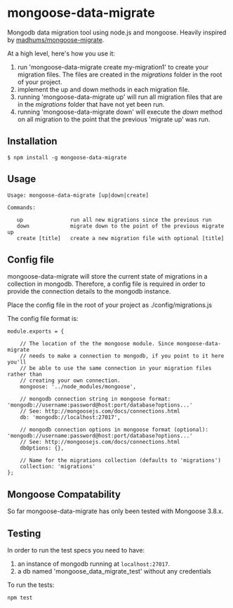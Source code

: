 
# mongoose-data-migrate

<!--
[![NPM](https://nodei.co/npm/mongoose-data-migrate.png?downloads=true&downloadRank=true)](https://nodei.co/npm/mongoose-data-migrate/)
-->

Mongodb data migration tool using node.js and mongoose. Heavily inspired by [madhums/mongoose-migrate](https://github.com/madhums/mongoose-migrate).

At a high level, here's how you use it:

1. run 'mongoose-data-migrate create my-migration1' to create your migration files.  The files are created in the _migrations_ folder in the root of your project.
2. implement the up and down methods in each migration file.
3. running 'mongoose-data-migrate up' will run all migration files that are in the _migrations_ folder that have not yet been run.
4. running 'mongoose-data-migrate down' will execute the _down_ method on all migration to the point that the previous 'migrate up' was run.


## Installation

    $ npm install -g mongoose-data-migrate
		
## Usage

```
Usage: mongoose-data-migrate [up|down|create] 

Commands:

   up               run all new migrations since the previous run
   down             migrate down to the point of the previous migrate up
   create [title]   create a new migration file with optional [title]
```

## Config file
mongoose-data-migrate will store the current state of migrations in a collection in mongodb. Therefore, a config file is required in order to provide the connection details to the mongodb instance.

Place the config file in the root of your project as ./config/migrations.js

The config file format is:

```
module.exports = {

	// The location of the the mongoose module. Since mongoose-data-migrate
	// needs to make a connection to mongodb, if you point to it here you'll
	// be able to use the same connection in your migration files rather than
	// creating your own connection.
	mongoose: '../node_modules/mongoose',

	// mongodb connection string in mongoose format: 'mongodb://username:password@host:port/database?options...'
	// See: http://mongoosejs.com/docs/connections.html
	db: 'mongodb://localhost:27017',

	// mongodb connection options in mongoose format (optional): 'mongodb://username:password@host:port/database?options...'
	// See: http://mongoosejs.com/docs/connections.html
	dbOptions: {},

	// Name for the migrations collection (defaults to 'migrations')
	collection: 'migrations'
};
```

## Mongoose Compatability

So far mongoose-data-migrate has only been tested with Mongoose 3.8.x.


## Testing
In order to run the test specs you need to have:

1. an instance of mongodb running at `localhost:27017`.
2. a db named 'mongoose_data_migrate_test' without any credentials

To run the tests:

```
npm test
```
